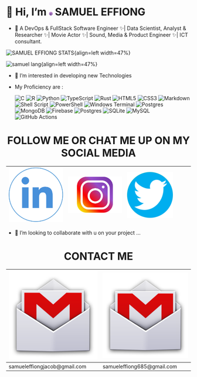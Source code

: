 # 👋 Hi, I’m <a href = "https://github.com/samueleffiongjacob"><img src="assets\samueleffiong  github.png" alt="samueleffiong github" style="height:2%;width: 2%"></a> SAMUEL EFFIONG

- 🌱 A DevOps & FullStack Software Engineer ✨| Data Scientist, Analyst & Researcher ✨| Movie Actor ✨| Sound, Media & Product Engineer ✨| ICT consultant.
<!---fist table image---->

![SAMUEL EFFIONG STATS](https://github-readme-stats-khucr7l2q-samueleffiongjacob.vercel.app/api?username=samueleffiongjacob&show_icons=true&theme=radical){align=left width=47%}

![samuel lang]( https://github-readme-stats-khucr7l2q-samueleffiongjacob.vercel.app/api/top-langs/?username=samueleffiongjacob&layout=compact){align=left width=47%}

- 👀 I’m interested in developing new Technologies
- My Proficiency are :
  
  ![C](https://img.shields.io/badge/c-%2300599C.svg?style=for-the-badge&logo=c&logoColor=white)
  ![R](https://img.shields.io/badge/r-%23276DC3.svg?style=for-the-badge&logo=r&logoColor=white)
  ![Python](https://img.shields.io/badge/python-3670A0?style=for-the-badge&logo=python&logoColor=ffdd54)
  ![TypeScript](https://img.shields.io/badge/typescript-%23007ACC.svg?style=for-the-badge&logo=typescript&logoColor=white)
  ![Rust](https://img.shields.io/badge/rust-%23000000.svg?style=for-the-badge&logo=rust&logoColor=white)
  ![HTML5](https://img.shields.io/badge/html5-%23E34F26.svg?style=for-the-badge&logo=html5&logoColor=white)
  ![CSS3](https://img.shields.io/badge/css3-%231572B6.svg?style=for-the-badge&logo=css3&logoColor=white)
  ![Markdown](https://img.shields.io/badge/markdown-%23000000.svg?style=for-the-badge&logo=markdown&logoColor=white)
  ![Shell Script](https://img.shields.io/badge/shell_script-%23121011.svg?style=for-the-badge&logo=gnu-bash&logoColor=white)
  ![PowerShell](https://img.shields.io/badge/PowerShell-%235391FE.svg?style=for-the-badge&logo=powershell&logoColor=white)
  ![Windows Terminal](https://img.shields.io/badge/Windows%20Terminal-%234D4D4D.svg?style=for-the-badge&logo=windows-terminal&logoColor=white)
  ![Postgres](https://img.shields.io/badge/postgres-%23316192.svg?style=for-the-badge&logo=postgresql&logoColor=white)
  ![MongoDB](https://img.shields.io/badge/MongoDB-%234ea94b.svg?style=for-the-badge&logo=mongodb&logoColor=white)
  ![Firebase](https://img.shields.io/badge/Firebase-039BE5?style=for-the-badge&logo=Firebase&logoColor=white)
  ![Postgres](https://img.shields.io/badge/postgres-%23316192.svg?style=for-the-badge&logo=postgresql&logoColor=white)
  ![SQLite](https://img.shields.io/badge/sqlite-%2307405e.svg?style=for-the-badge&logo=sqlite&logoColor=white)
  ![MySQL](https://img.shields.io/badge/mysql-%2300f.svg?style=for-the-badge&logo=mysql&logoColor=white)
  ![GitHub Actions](https://img.shields.io/badge/github%20actions-%232671E5.svg?style=for-the-badge&logo=githubactions&logoColor=white)

<h1 style="text-align: center;"> FOLLOW ME OR CHAT ME UP ON MY SOCIAL MEDIA  </h1>
<table style="width:100%;height: 100%">
  <thead>
       <tr class="table heading">
        <th style="width: 35%"><a href="https://www.linkedin.com/in/samuel-effiong-jacob-9467a1175/"><img src="assets\samueleffiong  linkind.png" alt="samueleffiong linkind" style="height:100%;width: 100%"></a></th>
        <th style="width: 35%"><a href="https://www.instagram.com/samueleffiong0/"><img src="assets\samueleffiong  instergram.png" alt="samueleffiong  instergram" style="height:100%;width: 100%"></a></th>
        <th style="width: 35%"><a href="https://twitter.com/samueleffiong_"><img src="assets\samueleffiong twitter.png" alt="samueleffiong twitter" style="height:100%;width: 100%"></a></th>
        <th style="width: 35%"><a href="https://www.instagram.com/samueleffiong_official/"><img src="assets\samueleffiong  instergram.png" alt="samueleffiong  instergram" style="height:100%;width: 100%"></a></th>
        <th style="width: 35%"><a href="https://www.facebook.com/samueleffiong.jacob/"><img src="assets\samueleffiong facebook.png" alt="samueleffiong facebook" style="height:100%;width: 100%"></a></th>
        <th style="width: 35%"><a href="https://www.instagram.com/effiongsamuel/"><img src="assets\samueleffiong  instergram.png" alt="samueleffiong  instergram" style="height:100%;width: 100%"></a></th>
      </tr>
  </thead>
</table>

- 💞️ I’m looking to collaborate with u on your project ...

<h1 style="text-align: center;"> CONTACT ME </h1>
<!--- new table--->
<table>
  <thead>
      <th style="width: 35%"><img src="assets\samueleffiong email.png" alt="samueleffiong email" style="height:100%;width: 100%"></th>
         <th style="width: 35%"><img src="assets\samueleffiong email.png" alt="samueleffiong email" style="height:100%;width: 100%"></th>
  </thead>
  <tbody>
        <td>samueleffiongjacob@gmail.com</td>
        <td>samueleffiong685@gmail.com</td>
  </tbody>
</table>
<!---
samueleffiongjacob/samueleffiongjacob is a ✨ special ✨ repository because its `README.md` (this file) appears on your GitHub profile.
You can click the Preview link to take a look at your changes.
// OLD TWITTER ACCOUNT WITH GMAIL samueleffiongjacob@gmail.com
<th style="width: 35%"><a href="https://twitter.com/SamuelEFFIONG01"><img src="samueleffiong twitter.png" alt="samueleffiong twitter" style="height:100%;width: 100%"></a> ^OLD TWITTER ~SUPPENDED ACCOUNT</th>
--->
